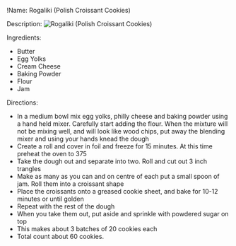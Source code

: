 !Name: Rogaliki (Polish Croissant Cookies)

Description:
![Rogaliki (Polish Croissant Cookies)](https://www.themealdb.com/images/media/meals/7mxnzz1593350801.jpg "Rogaliki (Polish Croissant Cookies)")

Ingredients:
- Butter
- Egg Yolks
- Cream Cheese
- Baking Powder
- Flour
- Jam

Directions:
- In a medium bowl mix egg yolks, philly cheese and baking powder using a hand held mixer. Carefully start adding the flour. When the mixture will not be mixing well, and will look like wood chips, put away the blending mixer and using your hands knead the dough
- Create a roll and cover in foil and freeze for 15 minutes. At this time preheat the oven to 375
- Take the dough out and separate into two. Roll and cut out 3 inch trangles
- Make as many as you can and on centre of each put a small spoon of jam. Roll them into a croissant shape
- Place the croissants onto a greased cookie sheet, and bake for 10-12 minutes or until golden
- Repeat with the rest of the dough
- When you take them out, put aside and sprinkle with powdered sugar on top
- This makes about 3 batches of 20 cookies each
- Total count about 60 cookies.

